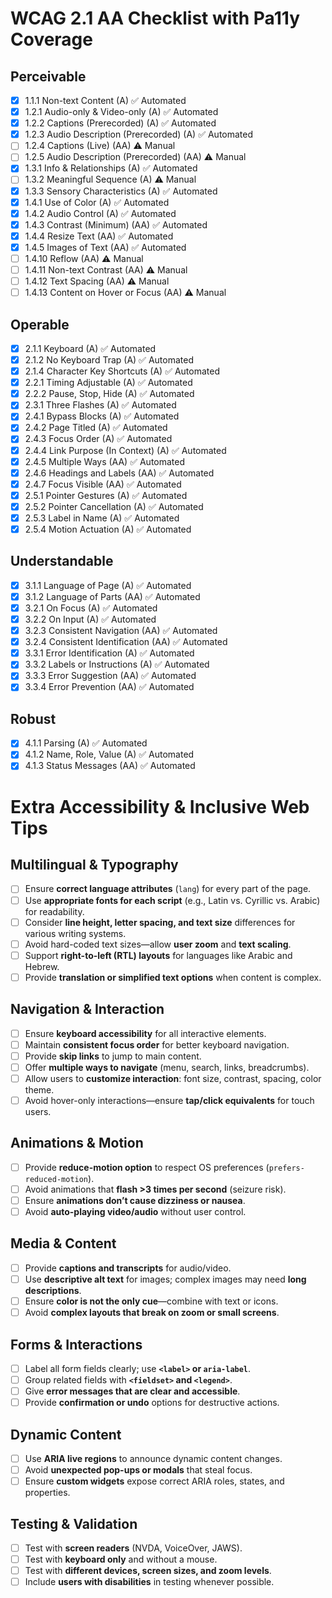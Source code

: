 # WCAG 2.1 AA Checklist with Pa11y Coverage

## Perceivable

- [x] 1.1.1 Non-text Content (A) ✅ Automated
- [x] 1.2.1 Audio-only & Video-only (A) ✅ Automated
- [x] 1.2.2 Captions (Prerecorded) (A) ✅ Automated
- [x] 1.2.3 Audio Description (Prerecorded) (A) ✅ Automated
- [ ] 1.2.4 Captions (Live) (AA) ⚠️ Manual
- [ ] 1.2.5 Audio Description (Prerecorded) (AA) ⚠️ Manual
- [x] 1.3.1 Info & Relationships (A) ✅ Automated
- [ ] 1.3.2 Meaningful Sequence (A) ⚠️ Manual
- [x] 1.3.3 Sensory Characteristics (A) ✅ Automated
- [x] 1.4.1 Use of Color (A) ✅ Automated
- [x] 1.4.2 Audio Control (A) ✅ Automated
- [x] 1.4.3 Contrast (Minimum) (AA) ✅ Automated
- [x] 1.4.4 Resize Text (AA) ✅ Automated
- [x] 1.4.5 Images of Text (AA) ✅ Automated
- [ ] 1.4.10 Reflow (AA) ⚠️ Manual
- [ ] 1.4.11 Non-text Contrast (AA) ⚠️ Manual
- [ ] 1.4.12 Text Spacing (AA) ⚠️ Manual
- [ ] 1.4.13 Content on Hover or Focus (AA) ⚠️ Manual

## Operable

- [x] 2.1.1 Keyboard (A) ✅ Automated
- [x] 2.1.2 No Keyboard Trap (A) ✅ Automated
- [x] 2.1.4 Character Key Shortcuts (A) ✅ Automated
- [x] 2.2.1 Timing Adjustable (A) ✅ Automated
- [x] 2.2.2 Pause, Stop, Hide (A) ✅ Automated
- [x] 2.3.1 Three Flashes (A) ✅ Automated
- [x] 2.4.1 Bypass Blocks (A) ✅ Automated
- [x] 2.4.2 Page Titled (A) ✅ Automated
- [x] 2.4.3 Focus Order (A) ✅ Automated
- [x] 2.4.4 Link Purpose (In Context) (A) ✅ Automated
- [x] 2.4.5 Multiple Ways (AA) ✅ Automated
- [x] 2.4.6 Headings and Labels (AA) ✅ Automated
- [x] 2.4.7 Focus Visible (AA) ✅ Automated
- [x] 2.5.1 Pointer Gestures (A) ✅ Automated
- [x] 2.5.2 Pointer Cancellation (A) ✅ Automated
- [x] 2.5.3 Label in Name (A) ✅ Automated
- [x] 2.5.4 Motion Actuation (A) ✅ Automated

## Understandable

- [x] 3.1.1 Language of Page (A) ✅ Automated
- [x] 3.1.2 Language of Parts (AA) ✅ Automated
- [x] 3.2.1 On Focus (A) ✅ Automated
- [x] 3.2.2 On Input (A) ✅ Automated
- [x] 3.2.3 Consistent Navigation (AA) ✅ Automated
- [x] 3.2.4 Consistent Identification (AA) ✅ Automated
- [x] 3.3.1 Error Identification (A) ✅ Automated
- [x] 3.3.2 Labels or Instructions (A) ✅ Automated
- [x] 3.3.3 Error Suggestion (AA) ✅ Automated
- [x] 3.3.4 Error Prevention (AA) ✅ Automated

## Robust

- [x] 4.1.1 Parsing (A) ✅ Automated
- [x] 4.1.2 Name, Role, Value (A) ✅ Automated
- [x] 4.1.3 Status Messages (AA) ✅ Automated

# Extra Accessibility & Inclusive Web Tips

## Multilingual & Typography

- [ ] Ensure **correct language attributes** (`lang`) for every part of the page.
- [ ] Use **appropriate fonts for each script** (e.g., Latin vs. Cyrillic vs. Arabic) for readability.
- [ ] Consider **line height, letter spacing, and text size** differences for various writing systems.
- [ ] Avoid hard-coded text sizes—allow **user zoom** and **text scaling**.
- [ ] Support **right-to-left (RTL) layouts** for languages like Arabic and Hebrew.
- [ ] Provide **translation or simplified text options** when content is complex.

## Navigation & Interaction

- [ ] Ensure **keyboard accessibility** for all interactive elements.
- [ ] Maintain **consistent focus order** for better keyboard navigation.
- [ ] Provide **skip links** to jump to main content.
- [ ] Offer **multiple ways to navigate** (menu, search, links, breadcrumbs).
- [ ] Allow users to **customize interaction**: font size, contrast, spacing, color theme.
- [ ] Avoid hover-only interactions—ensure **tap/click equivalents** for touch users.

## Animations & Motion

- [ ] Provide **reduce-motion option** to respect OS preferences (`prefers-reduced-motion`).
- [ ] Avoid animations that **flash >3 times per second** (seizure risk).
- [ ] Ensure **animations don’t cause dizziness or nausea**.
- [ ] Avoid **auto-playing video/audio** without user control.

## Media & Content

- [ ] Provide **captions and transcripts** for audio/video.
- [ ] Use **descriptive alt text** for images; complex images may need **long descriptions**.
- [ ] Ensure **color is not the only cue**—combine with text or icons.
- [ ] Avoid **complex layouts that break on zoom or small screens**.

## Forms & Interactions

- [ ] Label all form fields clearly; use **`<label>` or `aria-label`**.
- [ ] Group related fields with **`<fieldset>` and `<legend>`**.
- [ ] Give **error messages that are clear and accessible**.
- [ ] Provide **confirmation or undo** options for destructive actions.

## Dynamic Content

- [ ] Use **ARIA live regions** to announce dynamic content changes.
- [ ] Avoid **unexpected pop-ups or modals** that steal focus.
- [ ] Ensure **custom widgets** expose correct ARIA roles, states, and properties.

## Testing & Validation

- [ ] Test with **screen readers** (NVDA, VoiceOver, JAWS).
- [ ] Test with **keyboard only** and without a mouse.
- [ ] Test with **different devices, screen sizes, and zoom levels**.
- [ ] Include **users with disabilities** in testing whenever possible.
